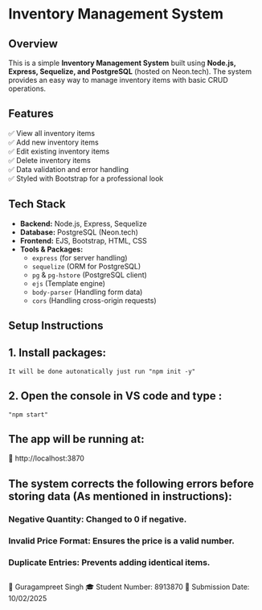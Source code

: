 # Inventory Management System

## Overview
This is a simple **Inventory Management System** built using **Node.js, Express, Sequelize, and PostgreSQL** (hosted on Neon.tech). The system provides an easy way to manage inventory items with basic CRUD operations.

## Features
✅ View all inventory items  
✅ Add new inventory items  
✅ Edit existing inventory items  
✅ Delete inventory items  
✅ Data validation and error handling  
✅ Styled with Bootstrap for a professional look  

## Tech Stack
- **Backend:** Node.js, Express, Sequelize  
- **Database:** PostgreSQL (Neon.tech)  
- **Frontend:** EJS, Bootstrap, HTML, CSS  
- **Tools & Packages:**  
  - `express` (for server handling)  
  - `sequelize` (ORM for PostgreSQL)  
  - `pg` & `pg-hstore` (PostgreSQL client)  
  - `ejs` (Template engine)  
  - `body-parser` (Handling form data)  
  - `cors` (Handling cross-origin requests)  

## Setup Instructions

## 1. Install packages:
    It will be done autonatically just run "npm init -y"
## 2. Open the console in VS code and type :

    "npm start"


## The app will be running at:
🔗 http://localhost:3870

## The system corrects the following errors before storing data (As mentioned in instructions):

### Negative Quantity: Changed to 0 if negative.
### Invalid Price Format: Ensures the price is a valid number.
### Duplicate Entries: Prevents adding identical items.

##
👤 Guragampreet Singh
🎓 Student Number: 8913870
📅 Submission Date: 10/02/2025
